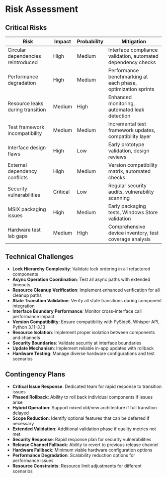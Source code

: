 # Risk Assessment

## Critical Risks

| Risk | Impact | Probability | Mitigation |
|------|--------|------------|------------|
| Circular dependencies reintroduced | High | Medium | Interface compliance validation, automated dependency checks |
| Performance degradation | High | Medium | Performance benchmarking at each phase, optimization sprints |
| Resource leaks during transition | Medium | High | Enhanced monitoring, automated leak detection |
| Test framework incompatibility | Medium | Medium | Incremental test framework updates, compatibility layer |
| Interface design flaws | High | Low | Early prototype validation, design reviews |
| External dependency conflicts | High | Medium | Version compatibility matrix, automated checks |
| Security vulnerabilities | Critical | Low | Regular security audits, vulnerability scanning |
| MSIX packaging issues | High | Medium | Early packaging tests, Windows Store validation |
| Hardware test lab gaps | Medium | High | Comprehensive device inventory, test coverage analysis |

## Technical Challenges

- **Lock Hierarchy Complexity**: Validate lock ordering in all refactored components
- **Async Operation Coordination**: Test all async paths with extended timeouts
- **Resource Cleanup Verification**: Implement enhanced verification for all cleanup paths
- **State Transition Validation**: Verify all state transitions during component integration
- **Interface Boundary Performance**: Monitor cross-interface call performance impact
- **Version Compatibility**: Ensure compatibility with PySide6, Whisper API, Python 3.11-3.13
- **Resource Isolation**: Implement proper isolation between components and channels
- **Security Boundaries**: Validate security at interface boundaries
- **Update Mechanism**: Implement reliable in-app updates with rollback
- **Hardware Testing**: Manage diverse hardware configurations and test scenarios

## Contingency Plans

- **Critical Issue Response**: Dedicated team for rapid response to transition issues
- **Phased Rollback**: Ability to roll back individual components if issues arise
- **Hybrid Operation**: Support mixed old/new architecture if full transition delayed
- **Scope Reduction**: Identify optional features that can be deferred if necessary
- **Extended Validation**: Additional validation phase if quality metrics not met
- **Security Response**: Rapid response plan for security vulnerabilities
- **Release Channel Fallback**: Ability to revert to previous release channel
- **Hardware Fallback**: Minimum viable hardware configuration options
- **Performance Degradation**: Scalability reduction options for performance issues
- **Resource Constraints**: Resource limit adjustments for different scenarios
